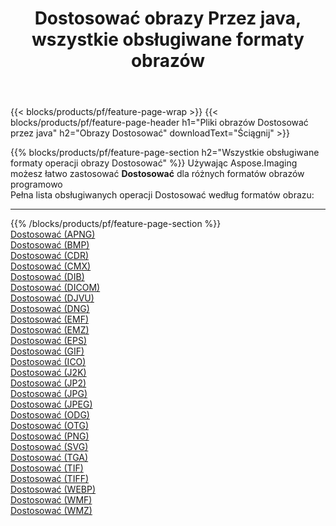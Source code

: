 ﻿---
title: Dostosować obrazy Przez java, wszystkie obsługiwane formaty obrazów 
weight: 3920
url: /pl/java/adjust 
lang: pl
langdirlevel: 2
locales: zh-hans,ja,it,ru,de,es,fr,nl,id,lt,pl,pt,vi,tr,ko,zh-hant,ar,hi,th,sv,cs,uk,he
description: Używając Aspose.Imaging możesz łatwo Dostosować obrazy Via java
---

{{< blocks/products/pf/feature-page-wrap >}}
{{< blocks/products/pf/feature-page-header h1="Pliki obrazów Dostosować przez java" h2="Obrazy Dostosować" downloadText="Ściągnij" >}}


{{% blocks/products/pf/feature-page-section  h2="Wszystkie obsługiwane formaty operacji obrazy Dostosować" %}}
Używając Aspose.Imaging możesz łatwo zastosować **Dostosować** dla różnych formatów obrazów programowo
<br/>
Pełna lista obsługiwanych operacji Dostosować według formatów obrazu:
<hr/>
{{% /blocks/products/pf/feature-page-section %}}
<div class="container-fluid productfamilypage bg-gray">
    <div class="convertypes bg-gray agp-content section">
        <div class="container">
		<div class="row other-converters">
		    <div class='col-md-2 other-converter remove-lp remove-rp'><a href="/imaging/pl/java/adjust/apng" >Dostosować (APNG)</a></div><div class='col-md-2 other-converter remove-lp remove-rp'><a href="/imaging/pl/java/adjust/bmp" >Dostosować (BMP)</a></div><div class='col-md-2 other-converter remove-lp remove-rp'><a href="/imaging/pl/java/adjust/cdr" >Dostosować (CDR)</a></div><div class='col-md-2 other-converter remove-lp remove-rp'><a href="/imaging/pl/java/adjust/cmx" >Dostosować (CMX)</a></div><div class='col-md-2 other-converter remove-lp remove-rp'><a href="/imaging/pl/java/adjust/dib" >Dostosować (DIB)</a></div><div class='col-md-2 other-converter remove-lp remove-rp'><a href="/imaging/pl/java/adjust/dicom" >Dostosować (DICOM)</a></div><div class='col-md-2 other-converter remove-lp remove-rp'><a href="/imaging/pl/java/adjust/djvu" >Dostosować (DJVU)</a></div><div class='col-md-2 other-converter remove-lp remove-rp'><a href="/imaging/pl/java/adjust/dng" >Dostosować (DNG)</a></div><div class='col-md-2 other-converter remove-lp remove-rp'><a href="/imaging/pl/java/adjust/emf" >Dostosować (EMF)</a></div><div class='col-md-2 other-converter remove-lp remove-rp'><a href="/imaging/pl/java/adjust/emz" >Dostosować (EMZ)</a></div><div class='col-md-2 other-converter remove-lp remove-rp'><a href="/imaging/pl/java/adjust/eps" >Dostosować (EPS)</a></div><div class='col-md-2 other-converter remove-lp remove-rp'><a href="/imaging/pl/java/adjust/gif" >Dostosować (GIF)</a></div><div class='col-md-2 other-converter remove-lp remove-rp'><a href="/imaging/pl/java/adjust/ico" >Dostosować (ICO)</a></div><div class='col-md-2 other-converter remove-lp remove-rp'><a href="/imaging/pl/java/adjust/j2k" >Dostosować (J2K)</a></div><div class='col-md-2 other-converter remove-lp remove-rp'><a href="/imaging/pl/java/adjust/jp2" >Dostosować (JP2)</a></div><div class='col-md-2 other-converter remove-lp remove-rp'><a href="/imaging/pl/java/adjust/jpg" >Dostosować (JPG)</a></div><div class='col-md-2 other-converter remove-lp remove-rp'><a href="/imaging/pl/java/adjust/jpeg" >Dostosować (JPEG)</a></div><div class='col-md-2 other-converter remove-lp remove-rp'><a href="/imaging/pl/java/adjust/odg" >Dostosować (ODG)</a></div><div class='col-md-2 other-converter remove-lp remove-rp'><a href="/imaging/pl/java/adjust/otg" >Dostosować (OTG)</a></div><div class='col-md-2 other-converter remove-lp remove-rp'><a href="/imaging/pl/java/adjust/png" >Dostosować (PNG)</a></div><div class='col-md-2 other-converter remove-lp remove-rp'><a href="/imaging/pl/java/adjust/svg" >Dostosować (SVG)</a></div><div class='col-md-2 other-converter remove-lp remove-rp'><a href="/imaging/pl/java/adjust/tga" >Dostosować (TGA)</a></div><div class='col-md-2 other-converter remove-lp remove-rp'><a href="/imaging/pl/java/adjust/tif" >Dostosować (TIF)</a></div><div class='col-md-2 other-converter remove-lp remove-rp'><a href="/imaging/pl/java/adjust/tiff" >Dostosować (TIFF)</a></div><div class='col-md-2 other-converter remove-lp remove-rp'><a href="/imaging/pl/java/adjust/webp" >Dostosować (WEBP)</a></div><div class='col-md-2 other-converter remove-lp remove-rp'><a href="/imaging/pl/java/adjust/wmf" >Dostosować (WMF)</a></div><div class='col-md-2 other-converter remove-lp remove-rp'><a href="/imaging/pl/java/adjust/wmz" >Dostosować (WMZ)</a></div>
                </div>
        </div>
    </div>
</div>
<br/>
